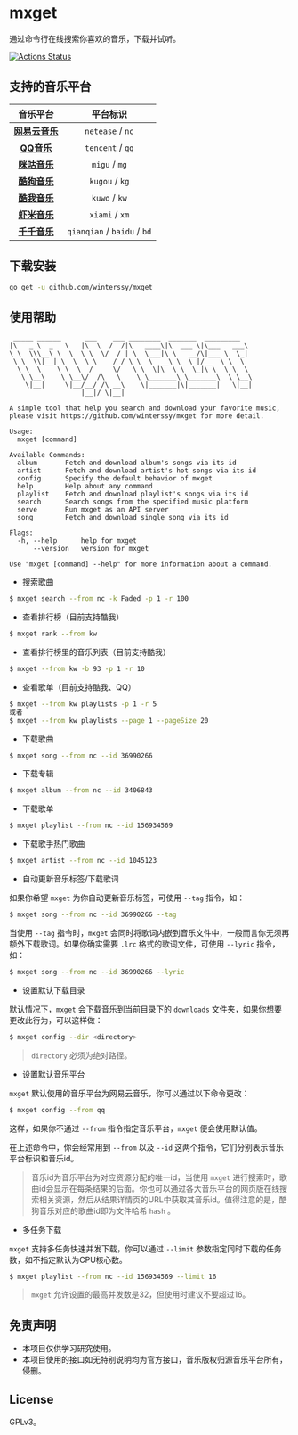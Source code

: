 # mxget

通过命令行在线搜索你喜欢的音乐，下载并试听。

[![Actions Status](https://img.shields.io/github/workflow/status/winterssy/mxget/Build/master?logo=appveyor)](https://github.com/winterssy/mxget/actions)

## 支持的音乐平台

|                音乐平台                 |          平台标识           |
| :-------------------------------------: | :-------------------------: |
| **[网易云音乐](https://music.163.com)** |      `netease` / `nc`       |
|     **[QQ音乐](https://y.qq.com)**      |      `tencent` / `qq`       |
| **[咪咕音乐](http://music.migu.cn/v3)** |        `migu` / `mg`        |
|  **[酷狗音乐](http://www.kugou.com)**   |       `kugou` / `kg`        |
|   **[酷我音乐](http://www.kuwo.cn/)**   |        `kuwo` / `kw`        |
|  **[虾米音乐](https://www.xiami.com)**  |       `xiami` / `xm`        |
| **[千千音乐](http://music.taihe.com)**  | `qianqian` / `baidu` / `bd` |

## 下载安装

```sh
go get -u github.com/winterssy/mxget
```

## 使用帮助

```
 _____ ______      ___    ___ ________  _______  _________   
|\   _ \  _   \   |\  \  /  /|\   ____\|\  ___ \|\___   ___\ 
\ \  \\\__\ \  \  \ \  \/  / | \  \___|\ \   __/\|___ \  \_| 
 \ \  \\|__| \  \  \ \    / / \ \  \  __\ \  \_|/__  \ \  \  
  \ \  \    \ \  \  /     \/   \ \  \|\  \ \  \_|\ \  \ \  \ 
   \ \__\    \ \__\/  /\   \    \ \_______\ \_______\  \ \__\
    \|__|     \|__/__/ /\ __\    \|_______|\|_______|   \|__|
                  |__|/ \|__|                                

A simple tool that help you search and download your favorite music,
please visit https://github.com/winterssy/mxget for more detail.

Usage:
  mxget [command]

Available Commands:
  album       Fetch and download album's songs via its id
  artist      Fetch and download artist's hot songs via its id
  config      Specify the default behavior of mxget
  help        Help about any command
  playlist    Fetch and download playlist's songs via its id
  search      Search songs from the specified music platform
  serve       Run mxget as an API server
  song        Fetch and download single song via its id

Flags:
  -h, --help      help for mxget
      --version   version for mxget

Use "mxget [command] --help" for more information about a command.
```

- 搜索歌曲

```sh
$ mxget search --from nc -k Faded -p 1 -r 100
```

- 查看排行榜（目前支持酷我）

```sh
$ mxget rank --from kw 
```

- 查看排行榜里的音乐列表（目前支持酷我）

```sh
$ mxget --from kw -b 93 -p 1 -r 10
```

- 查看歌单（目前支持酷我、QQ）

```sh
$ mxget --from kw playlists -p 1 -r 5
或者
$ mxget --from kw playlists --page 1 --pageSize 20
```

- 下载歌曲

```sh
$ mxget song --from nc --id 36990266
```

- 下载专辑

```sh
$ mxget album --from nc --id 3406843
```

- 下载歌单

```sh
$ mxget playlist --from nc --id 156934569
```

- 下载歌手热门歌曲

```sh
$ mxget artist --from nc --id 1045123
```

- 自动更新音乐标签/下载歌词

如果你希望 `mxget` 为你自动更新音乐标签，可使用 `--tag` 指令，如：

```sh
$ mxget song --from nc --id 36990266 --tag
```

当使用 `--tag` 指令时，`mxget` 会同时将歌词内嵌到音乐文件中，一般而言你无须再额外下载歌词。如果你确实需要 `.lrc` 格式的歌词文件，可使用 `--lyric` 指令，如：

```sh
$ mxget song --from nc --id 36990266 --lyric
```

- 设置默认下载目录

默认情况下，`mxget` 会下载音乐到当前目录下的 `downloads` 文件夹，如果你想要更改此行为，可以这样做：

```sh
$ mxget config --dir <directory>
```

>  `directory` 必须为绝对路径。

- 设置默认音乐平台

`mxget` 默认使用的音乐平台为网易云音乐，你可以通过以下命令更改：

```sh
$ mxget config --from qq
```

这样，如果你不通过 `--from` 指令指定音乐平台，`mxget` 便会使用默认值。

在上述命令中，你会经常用到 `--from` 以及 `--id` 这两个指令，它们分别表示音乐平台标识和音乐id。

> 音乐id为音乐平台为对应资源分配的唯一id，当使用 `mxget` 进行搜索时，歌曲id会显示在每条结果的后面。你也可以通过各大音乐平台的网页版在线搜索相关资源，然后从结果详情页的URL中获取其音乐id。值得注意的是，酷狗音乐对应的歌曲id即为文件哈希 `hash` 。

- 多任务下载

`mxget` 支持多任务快速并发下载，你可以通过 `--limit` 参数指定同时下载的任务数，如不指定默认为CPU核心数。

```sh
$ mxget playlist --from nc --id 156934569 --limit 16
```

> `mxget` 允许设置的最高并发数是32，但使用时建议不要超过16。

## 免责声明

- 本项目仅供学习研究使用。
- 本项目使用的接口如无特别说明均为官方接口，音乐版权归源音乐平台所有，侵删。

## License

GPLv3。

